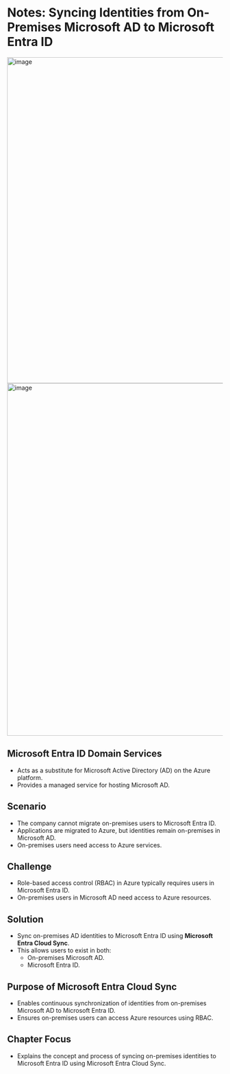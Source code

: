 
# Notes: Syncing Identities from On-Premises Microsoft AD to Microsoft Entra ID


<img width="759" alt="image" src="https://github.com/user-attachments/assets/059fe1d6-03b5-4bc5-b4dd-a14ecf0dfd92" />

<img width="821" alt="image" src="https://github.com/user-attachments/assets/c0dd3348-32b8-4467-8321-9f6d01762479" />



## Microsoft Entra ID Domain Services
- Acts as a substitute for Microsoft Active Directory (AD) on the Azure platform.
- Provides a managed service for hosting Microsoft AD.

## Scenario
- The company cannot migrate on-premises users to Microsoft Entra ID.
- Applications are migrated to Azure, but identities remain on-premises in Microsoft AD.
- On-premises users need access to Azure services.

## Challenge
- Role-based access control (RBAC) in Azure typically requires users in Microsoft Entra ID.
- On-premises users in Microsoft AD need access to Azure resources.

## Solution
- Sync on-premises AD identities to Microsoft Entra ID using **Microsoft Entra Cloud Sync**.
- This allows users to exist in both:
  - On-premises Microsoft AD.
  - Microsoft Entra ID.

## Purpose of Microsoft Entra Cloud Sync
- Enables continuous synchronization of identities from on-premises Microsoft AD to Microsoft Entra ID.
- Ensures on-premises users can access Azure resources using RBAC.

## Chapter Focus
- Explains the concept and process of syncing on-premises identities to Microsoft Entra ID using Microsoft Entra Cloud Sync.
